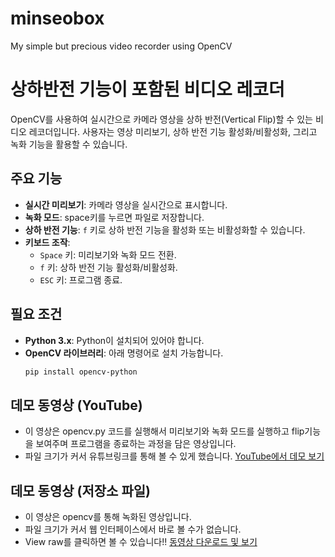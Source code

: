# minseobox
 My simple but precious video recorder using OpenCV
# 상하반전 기능이 포함된 비디오 레코더

OpenCV를 사용하여 실시간으로 카메라 영상을 상하 반전(Vertical Flip)할 수 있는 비디오 레코더입니다. 사용자는 영상 미리보기, 상하 반전 기능 활성화/비활성화, 그리고 녹화 기능을 활용할 수 있습니다.

## 주요 기능
- **실시간 미리보기**: 카메라 영상을 실시간으로 표시합니다.
- **녹화 모드**: space키를 누르면 파일로 저장합니다.
- **상하 반전 기능**: `f` 키로 상하 반전 기능을 활성화 또는 비활성화할 수 있습니다.
- **키보드 조작**:
  - `Space` 키: 미리보기와 녹화 모드 전환.
  - `f` 키: 상하 반전 기능 활성화/비활성화.
  - `ESC` 키: 프로그램 종료.

## 필요 조건
- **Python 3.x**: Python이 설치되어 있어야 합니다.
- **OpenCV 라이브러리**: 아래 명령어로 설치 가능합니다.
  ```bash
  pip install opencv-python

## 데모 동영상 (YouTube)
- 이 영상은 opencv.py 코드를 실행해서 미리보기와 녹화 모드를 실행하고 flip기능을 보여주며 프로그램을 종료하는 과정을 담은 영상입니다.
- 파일 크기가 커서 유튜브링크를 통해 볼 수 있게 했습니다.
[YouTube에서 데모 보기](https://www.youtube.com/watch?v=msiHSx5hX5E)

## 데모 동영상 (저장소 파일)
- 이 영상은 opencv를 통해 녹화된 영상입니다.
- 파일 크기가 커서 웹 인터페이스에서 바로 볼 수가 없습니다.
- View raw를 클릭하면 볼 수 있습니다!!
[동영상 다운로드 및 보기](video/flipped_output.avi)

